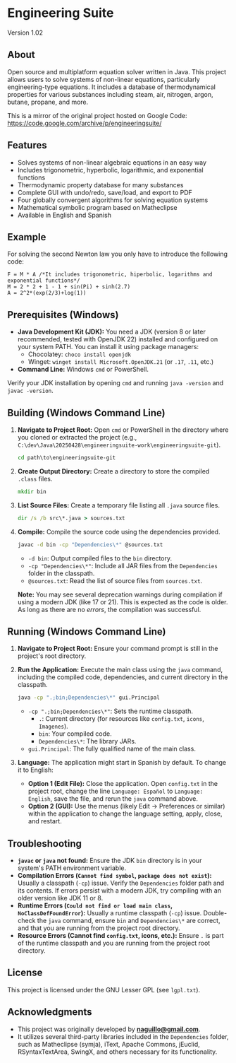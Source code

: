 # Engineering Suite

Version 1.02

## About

Open source and multiplatform equation solver written in Java. This project allows users to solve systems of non-linear equations, particularly engineering-type equations. It includes a database of thermodynamical properties for various substances including steam, air, nitrogen, argon, butane, propane, and more.

This is a mirror of the original project hosted on Google Code: https://code.google.com/archive/p/engineeringsuite/

## Features

- Solves systems of non-linear algebraic equations in an easy way
- Includes trigonometric, hyperbolic, logarithmic, and exponential functions
- Thermodynamic property database for many substances
- Complete GUI with undo/redo, save/load, and export to PDF
- Four globally convergent algorithms for solving equation systems
- Mathematical symbolic program based on Matheclipse
- Available in English and Spanish

## Example

For solving the second Newton law you only have to introduce the following code:

```
F = M * A /*It includes trigonometric, hiperbolic, logarithms and exponential functions*/
M = 2 * 2 + 1 - 1 + sin(Pi) + sinh(2.7)
A = 2^2*(exp(2/3)+log(1))
```

## Prerequisites (Windows)

- **Java Development Kit (JDK):** You need a JDK (version 8 or later recommended, tested with OpenJDK 22) installed and configured on your system PATH. You can install it using package managers:
    - Chocolatey: `choco install openjdk`
    - Winget: `winget install Microsoft.OpenJDK.21` (or `.17`, `.11`, etc.)
- **Command Line:** Windows `cmd` or PowerShell.

Verify your JDK installation by opening `cmd` and running `java -version` and `javac -version`.

## Building (Windows Command Line)

1.  **Navigate to Project Root:** Open `cmd` or PowerShell in the directory where you cloned or extracted the project (e.g., `C:\dev\Java\20250428\engineeringsuite-work\engineeringsuite-git`).
    ```cmd
    cd path\to\engineeringsuite-git
    ```
2.  **Create Output Directory:** Create a directory to store the compiled `.class` files.
    ```cmd
    mkdir bin
    ```
3.  **List Source Files:** Create a temporary file listing all `.java` source files.
    ```cmd
    dir /s /b src\*.java > sources.txt
    ```
4.  **Compile:** Compile the source code using the dependencies provided.
    ```cmd
    javac -d bin -cp "Dependencies\*" @sources.txt
    ```
    *   `-d bin`: Output compiled files to the `bin` directory.
    *   `-cp "Dependencies\*"`: Include all JAR files from the `Dependencies` folder in the classpath.
    *   `@sources.txt`: Read the list of source files from `sources.txt`.

    **Note:** You may see several deprecation warnings during compilation if using a modern JDK (like 17 or 21). This is expected as the code is older. As long as there are no *errors*, the compilation was successful.

## Running (Windows Command Line)

1.  **Navigate to Project Root:** Ensure your command prompt is still in the project's root directory.
2.  **Run the Application:** Execute the main class using the `java` command, including the compiled code, dependencies, and current directory in the classpath.
    ```cmd
    java -cp ".;bin;Dependencies\*" gui.Principal
    ```
    *   `-cp ".;bin;Dependencies\*"`: Sets the runtime classpath.
        *   `.`: Current directory (for resources like `config.txt`, `icons`, `Imagenes`).
        *   `bin`: Your compiled code.
        *   `Dependencies\*`: The library JARs.
    *   `gui.Principal`: The fully qualified name of the main class.

3.  **Language:** The application might start in Spanish by default. To change it to English:
    *   **Option 1 (Edit File):** Close the application. Open `config.txt` in the project root, change the line `Language: Español` to `Language: English`, save the file, and rerun the `java` command above.
    *   **Option 2 (GUI):** Use the menus (likely Edit -> Preferences or similar) within the application to change the language setting, apply, close, and restart.

## Troubleshooting

- **`javac` or `java` not found:** Ensure the JDK `bin` directory is in your system's PATH environment variable.
- **Compilation Errors (`Cannot find symbol`, `package does not exist`):** Usually a classpath (`-cp`) issue. Verify the `Dependencies` folder path and its contents. If errors persist with a modern JDK, try compiling with an older version like JDK 11 or 8.
- **Runtime Errors (`Could not find or load main class`, `NoClassDefFoundError`):** Usually a runtime classpath (`-cp`) issue. Double-check the `java` command, ensure `bin` and `Dependencies\*` are correct, and that you are running from the project root directory.
- **Resource Errors (Cannot find `config.txt`, icons, etc.):** Ensure `.` is part of the runtime classpath and you are running from the project root directory.

## License

This project is licensed under the GNU Lesser GPL (see `lgpl.txt`).

## Acknowledgments

- This project was originally developed by **naguillo@gmail.com**.
- It utilizes several third-party libraries included in the `Dependencies` folder, such as Matheclipse (symja), iText, Apache Commons, jEuclid, RSyntaxTextArea, SwingX, and others necessary for its functionality.
